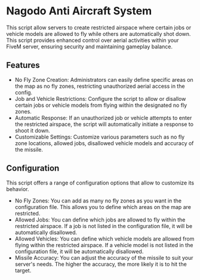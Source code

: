 # Nagodo Anti Aircraft System
This script allow servers to create restricted airspace where certain jobs or vehicle models are allowed to fly while others are automatically shot down. This script provides enhanced control over aerial activities within your FiveM server, ensuring security and maintaining gameplay balance.

## Features
- No Fly Zone Creation: Administrators can easily define specific areas on the map as no fly zones, restricting unauthorized aerial access in the config.
- Job and Vehicle Restrictions: Configure the script to allow or disallow certain jobs or vehicle models from flying within the designated no fly zones.
- Automatic Response: If an unauthorized job or vehicle attempts to enter the restricted airspace, the script will automatically initiate a response to shoot it down.
- Customizable Settings: Customize various parameters such as no fly zone locations, allowed jobs, disallowed vehicle models and accuracy of the missile.

## Configuration
This script offers a range of configuration options that allow to customize its behavior.
- No Fly Zones: You can add as many no fly zones as you want in the configuration file. This allows you to define which areas on the map are restricted.
- Allowed Jobs: You can define which jobs are allowed to fly within the restricted airspace. If a job is not listed in the configuration file, it will be automatically disallowed.
- Allowed Vehicles: You can define which vehicle models are allowed from flying within the restricted airspace. If a vehicle model is not listed in the configuration file, it will be automatically disallowed.
- Missile Accuracy: You can adjust the accuracy of the missile to suit your server's needs. The higher the accuracy, the more likely it is to hit the target.
